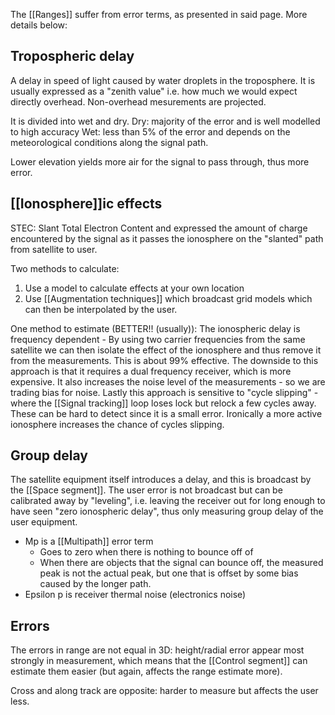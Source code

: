 The [[Ranges]] suffer from error terms, as presented in said page. More details below:

## Tropospheric delay
A delay in speed of light caused by water droplets in the troposphere. It is usually expressed as a "zenith value" i.e. how much we would expect directly overhead. Non-overhead mesurements are projected.

It is divided into wet and dry.
Dry: majority of the error and is well modelled to high accuracy
Wet: less than 5% of the error and depends on the meteorological conditions along the signal path.

Lower elevation yields more air for the signal to pass through, thus more error.

## [[Ionosphere]]ic effects

STEC: Slant Total Electron Content and expressed the amount of charge encountered by the signal as it passes the ionosphere on the "slanted" path from satellite to user.

Two methods to calculate:

1. Use a model to calculate effects at your own location
2. Use [[Augmentation techniques]] which broadcast grid models which can then be interpolated by the user.

One method to estimate (BETTER!! (usually)): 
	The ionospheric delay is frequency dependent - By using two carrier frequencies from the same satellite we can then isolate the effect of the ionosphere and thus remove it from the measurements. This is about 99% effective. 
	The downside to this approach is that it requires a dual frequency receiver, which is more expensive. It also increases the noise level of the measurements - so we are trading bias for noise. Lastly this approach is sensitive to "cycle slipping" - where the [[Signal tracking]] loop loses lock but relock a few cycles away. These can be hard to detect since it is a small error. Ironically a more active ionosphere increases the chance of cycles slipping.


## Group delay
The satellite equipment itself introduces a delay, and this is broadcast by the [[Space segment]]. The user error is not broadcast but can be calibrated away by "leveling", i.e. leaving the receiver out for long enough to have seen "zero ionospheric delay", thus only measuring group delay of the user equipment.



* Mp is a [[Multipath]] error term
	* Goes to zero when there is nothing to bounce off of
	* When there are objects that the signal can bounce off, the measured peak is not the actual peak, but one that is offset by some bias caused by the longer path.
* Epsilon p is receiver thermal noise (electronics noise)

## Errors

The errors in range are not equal in 3D: height/radial error appear most strongly in measurement, which means that the [[Control segment]] can estimate them easier (but again, affects the range estimate more).

Cross and along track are opposite: harder to measure but affects the user less.